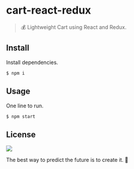 # cart-react-redux

> 💰 Lightweight Cart using React and Redux.

## Install

Install dependencies.
```
$ npm i
```

## Usage

One line to run.
```
$ npm start
```

## License

![](https://img.shields.io/github/license/cuongw/cart-react-redux.svg?style=flat-square)

<!-- INSPIRATIONAL_QUOTE_START -->
The best way to predict the future is to create it.
🦖
<!-- INSPIRATIONAL_QUOTE_END -->
